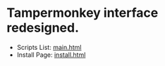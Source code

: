 Tampermonkey interface redesigned.
=====

- Scripts List: [main.html](http://amio.github.io/tm-i2/main.html) 
- Install Page: [install.html](http://amio.github.io/tm-i2/install.html)
